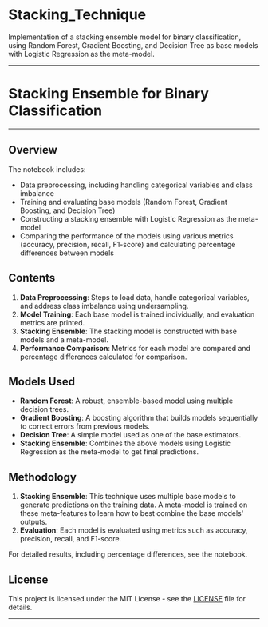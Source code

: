 # Stacking_Technique
Implementation of a stacking ensemble model for binary classification, using Random Forest, Gradient Boosting, and Decision Tree as base models with Logistic Regression as the meta-model.

---

# Stacking Ensemble for Binary Classification

---

## Overview

The notebook includes:
- Data preprocessing, including handling categorical variables and class imbalance
- Training and evaluating base models (Random Forest, Gradient Boosting, and Decision Tree)
- Constructing a stacking ensemble with Logistic Regression as the meta-model
- Comparing the performance of the models using various metrics (accuracy, precision, recall, F1-score) and calculating percentage differences between models

## Contents

1. **Data Preprocessing**: Steps to load data, handle categorical variables, and address class imbalance using undersampling.
2. **Model Training**: Each base model is trained individually, and evaluation metrics are printed.
3. **Stacking Ensemble**: The stacking model is constructed with base models and a meta-model.
4. **Performance Comparison**: Metrics for each model are compared and percentage differences calculated for comparison.

## Models Used

- **Random Forest**: A robust, ensemble-based model using multiple decision trees.
- **Gradient Boosting**: A boosting algorithm that builds models sequentially to correct errors from previous models.
- **Decision Tree**: A simple model used as one of the base estimators.
- **Stacking Ensemble**: Combines the above models using Logistic Regression as the meta-model to get final predictions.

## Methodology

1. **Stacking Ensemble**: This technique uses multiple base models to generate predictions on the training data. A meta-model is trained on these meta-features to learn how to best combine the base models' outputs.
2. **Evaluation**: Each model is evaluated using metrics such as accuracy, precision, recall, and F1-score.

For detailed results, including percentage differences, see the notebook.

## License

This project is licensed under the MIT License - see the [LICENSE](LICENSE) file for details.

--- 

